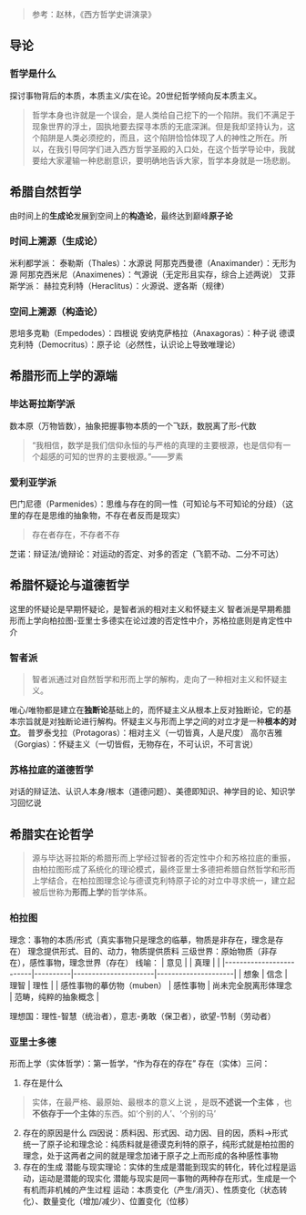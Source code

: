 > 参考：赵林，《西方哲学史讲演录》

## 导论
### 哲学是什么
探讨事物背后的本质，本质主义/实在论。20世纪哲学倾向反本质主义。
> 哲学本身也许就是一个误会，是人类给自己挖下的一个陷阱。我们不满足于现象世界的浮土，固执地要去探寻本质的无底深渊。但是我却坚持认为，这个陷阱是人类必须挖的，而且，这个陷阱恰恰体现了人的神性之所在。所以，在我引导同学们进入西方哲学圣殿的入口处，在这个哲学导论中，我就要给大家灌输一种悲剧意识，要明确地告诉大家，哲学本身就是一场悲剧。

## 希腊自然哲学
由时间上的**生成论**发展到空间上的**构造论**，最终达到巅峰**原子论**
### 时间上溯源（生成论）
米利都学派：
泰勒斯（Thales）：水源说
阿那克西曼德（Anaximander）：无形为源
阿那克西米尼（Anaximenes）：气源说（无定形且实存，综合上述两说）
艾菲斯学派：
赫拉克利特（Heraclitus）：火源说、逻各斯（规律）
### 空间上溯源（构造论）
恩培多克勒（Empedodes）：四根说
安纳克萨格拉（Anaxagoras）：种子说
德谟克利特（Democritus）：原子论（必然性，认识论上导致唯理论） 

## 希腊形而上学的源端
### 毕达哥拉斯学派
数本原（万物皆数），抽象把握事物本质的一个飞跃，数脱离了形-代数
> “我相信，数学是我们信仰永恒的与严格的真理的主要根源，也是信仰有一个超感的可知的世界的主要根源。”——罗素

### 爱利亚学派
巴门尼德（Parmenides）：思维与存在的同一性（可知论与不可知论的分歧）（这里的存在是思维的抽象物，不存在者反而是现实）
> 存在者存在，不存者不存

芝诺：辩证法/诡辩论：对运动的否定、对多的否定（飞箭不动、二分不可达）

## 希腊怀疑论与道德哲学
这里的怀疑论是早期怀疑论，是智者派的相对主义和怀疑主义
智者派是早期希腊形而上学向柏拉图-亚里士多德实在论过渡的否定性中介，苏格拉底则是肯定性中介
### 智者派
> 智者派通过对自然哲学和形而上学的解构，走向了一种相对主义和怀疑主义。

唯心/唯物都是建立在**独断论**基础上的，而怀疑主义从根本上反对独断论，它的基本宗旨就是对独断论进行解构。怀疑主义与形而上学之间的对立才是一种**根本的对立**。
普罗泰戈拉（Protagoras）：相对主义（一切皆真，人是尺度）
高尔吉雅（Gorgias）：怀疑主义（一切皆假，无物存在，不可认识，不可言说）
### 苏格拉底的道德哲学
对话的辩证法、认识人本身/根本（道德问题）、美德即知识、神学目的论、知识学习回忆说

## 希腊实在论哲学
> 源与毕达哥拉斯的希腊形而上学经过智者的否定性中介和苏格拉底的重振，由柏拉图形成了系统化的理论模式，最终亚里士多德把希腊自然哲学和形而上学结合，在柏拉图理念论与德谟克利特原子论的对立中寻求统一，建立起被后世称为**形而上学**的哲学体系。
### 柏拉图
理念：事物的本质/形式（真实事物只是理念的临摹，物质是非存在，理念是存在）
理念提供形式、目的、动力，物质提供质料
三级世界：原始物质（非存在），感性事物，理念世界（存在）
线喻：
| 意见                    |          | 真理                 |                     |
|-------------------------|----------|----------------------|---------------------|
| 想象                    | 信念     | 理智                 | 理性                |
| 感性事物的摹仿物（muben） | 感性事物 | 尚未完全脱离形体理念 | 范畴，纯粹的抽象概念 |

理想国：理性-智慧（统治者），意志-勇敢（保卫者），欲望-节制（劳动者）
### 亚里士多德
形而上学（实体哲学）：第一哲学，“作为存在的存在”
存在（实体）三问：
1. 存在是什么
> 实体，在最严格、最原始、最根本的意义上说 ，是既**不述说一个主体** ，也**不依存于一个主体**的东西。如‘个别的人’、‘个别的马’

2. 存在的原因是什么
四因说：质料因、形式因、动力因、目的因，质料$\to$形式
统一了原子论和理念论：纯质料就是德谟克利特的原子，纯形式就是柏拉图的理念，处于这两者之间的就是理念加诸于原子之上而形成的各种感性事物
3. 存在的生成
潜能与现实理论：实体的生成是潜能到现实的转化，转化过程是运动，运动是潜能的现实化
潜能与现实是同一事物的两种存在形式，生成是一个有机而非机械的产生过程
运动：本质变化（产生/消灭）、性质变化（状态转化）、数量变化（增加/减少）、位置变化（位移）
